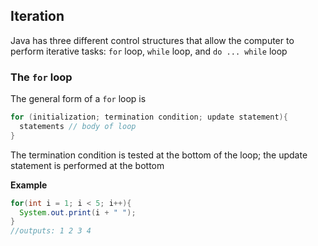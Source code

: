 ## Iteration
Java has three different control structures that allow the computer to perform iterative tasks: `for` loop, `while` loop, and `do ... while` loop

### The `for` loop
The general form of a `for` loop is
```java
for (initialization; termination condition; update statement){
  statements // body of loop
}
```
The termination condition is tested at the bottom of the loop; the update statement is performed at the bottom

**Example**
```java
for(int i = 1; i < 5; i++){
  System.out.print(i + " ");
}
//outputs: 1 2 3 4
```
